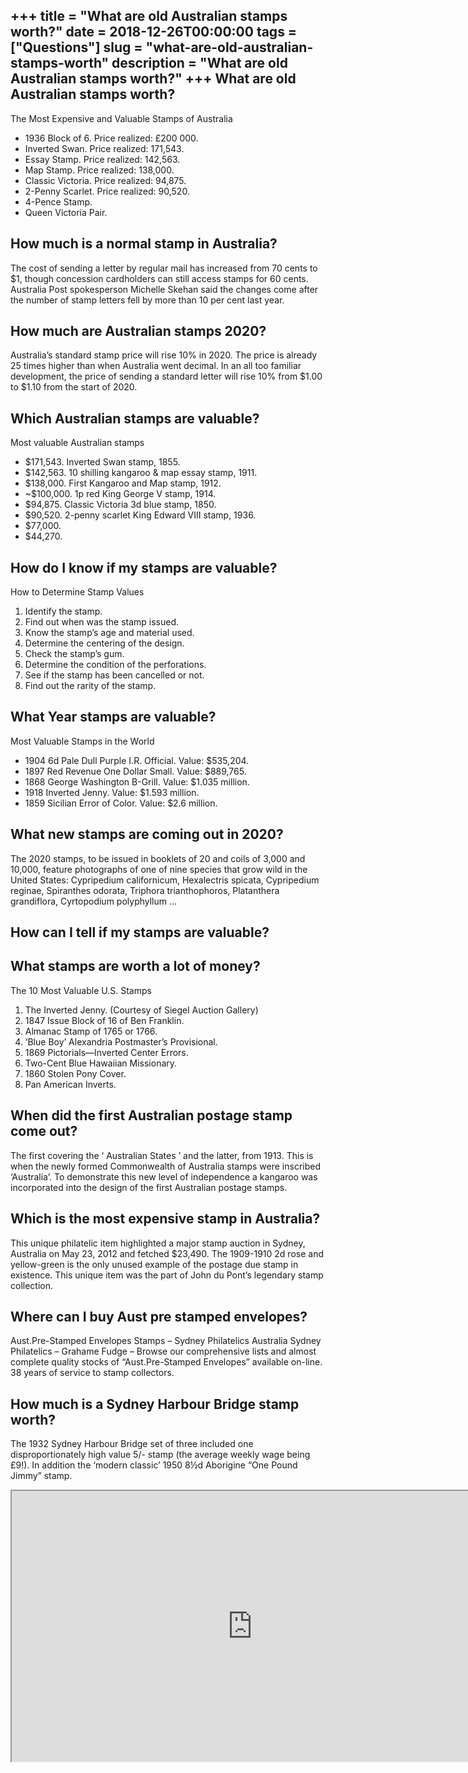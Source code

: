 +++
title = "What are old Australian stamps worth?"
date = 2018-12-26T00:00:00
tags = ["Questions"]
slug = "what-are-old-australian-stamps-worth"
description = "What are old Australian stamps worth?"
+++
What are old Australian stamps worth?
-------------------------------------

The Most Expensive and Valuable Stamps of Australia

- 1936 Block of 6. Price realized: £200 000.
- Inverted Swan. Price realized: 171,543.
- Essay Stamp. Price realized: 142,563.
- Map Stamp. Price realized: 138,000.
- Classic Victoria. Price realized: 94,875.
- 2-Penny Scarlet. Price realized: 90,520.
- 4-Pence Stamp.
- Queen Victoria Pair.

How much is a normal stamp in Australia?
----------------------------------------

The cost of sending a letter by regular mail has increased from 70 cents to $1, though concession cardholders can still access stamps for 60 cents. Australia Post spokesperson Michelle Skehan said the changes come after the number of stamp letters fell by more than 10 per cent last year.

How much are Australian stamps 2020?
------------------------------------

Australia’s standard stamp price will rise 10% in 2020. The price is already 25 times higher than when Australia went decimal. In an all too familiar development, the price of sending a standard letter will rise 10% from $1.00 to $1.10 from the start of 2020.

Which Australian stamps are valuable?
-------------------------------------

Most valuable Australian stamps

- $171,543. Inverted Swan stamp, 1855.
- $142,563. 10 shilling kangaroo &amp; map essay stamp, 1911.
- $138,000. First Kangaroo and Map stamp, 1912.
- ~$100,000. 1p red King George V stamp, 1914.
- $94,875. Classic Victoria 3d blue stamp, 1850.
- $90,520. 2-penny scarlet King Edward VIII stamp, 1936.
- $77,000.
- $44,270.

How do I know if my stamps are valuable?
----------------------------------------

How to Determine Stamp Values

1. Identify the stamp.
2. Find out when was the stamp issued.
3. Know the stamp’s age and material used.
4. Determine the centering of the design.
5. Check the stamp’s gum.
6. Determine the condition of the perforations.
7. See if the stamp has been cancelled or not.
8. Find out the rarity of the stamp.

What Year stamps are valuable?
------------------------------

Most Valuable Stamps in the World

- 1904 6d Pale Dull Purple I.R. Official. Value: $535,204.
- 1897 Red Revenue One Dollar Small. Value: $889,765.
- 1868 George Washington B-Grill. Value: $1.035 million.
- 1918 Inverted Jenny. Value: $1.593 million.
- 1859 Sicilian Error of Color. Value: $2.6 million.

What new stamps are coming out in 2020?
---------------------------------------

The 2020 stamps, to be issued in booklets of 20 and coils of 3,000 and 10,000, feature photographs of one of nine species that grow wild in the United States: Cypripedium californicum, Hexalectris spicata, Cypripedium reginae, Spiranthes odorata, Triphora trianthophoros, Platanthera grandiflora, Cyrtopodium polyphyllum …

How can I tell if my stamps are valuable?
-----------------------------------------

What stamps are worth a lot of money?
-------------------------------------

The 10 Most Valuable U.S. Stamps

1. The Inverted Jenny. (Courtesy of Siegel Auction Gallery)
2. 1847 Issue Block of 16 of Ben Franklin.
3. Almanac Stamp of 1765 or 1766.
4. ‘Blue Boy’ Alexandria Postmaster’s Provisional.
5. 1869 Pictorials—Inverted Center Errors.
6. Two-Cent Blue Hawaiian Missionary.
7. 1860 Stolen Pony Cover.
8. Pan American Inverts.

When did the first Australian postage stamp come out?
-----------------------------------------------------

The first covering the ‘ Australian States ’ and the latter, from 1913. This is when the newly formed Commonwealth of Australia stamps were inscribed ‘Australia’. To demonstrate this new level of independence a kangaroo was incorporated into the design of the first Australian postage stamps.

Which is the most expensive stamp in Australia?
-----------------------------------------------

This unique philatelic item highlighted a major stamp auction in Sydney, Australia on May 23, 2012 and fetched $23,490. The 1909-1910 2d rose and yellow-green is the only unused example of the postage due stamp in existence. This unique item was the part of John du Pont’s legendary stamp collection.

Where can I buy Aust pre stamped envelopes?
-------------------------------------------

Aust.Pre-Stamped Envelopes Stamps – Sydney Philatelics Australia Sydney Philatelics – Grahame Fudge – Browse our comprehensive lists and almost complete quality stocks of “Aust.Pre-Stamped Envelopes” available on-line. 38 years of service to stamp collectors.

How much is a Sydney Harbour Bridge stamp worth?
------------------------------------------------

The 1932 Sydney Harbour Bridge set of three included one disproportionately high value 5/- stamp (the average weekly wage being £9!). In addition the ‘modern classic’ 1950 8½d Aborigine “One Pound Jimmy” stamp.

<iframe allow="accelerometer; autoplay; clipboard-write; encrypted-media; gyroscope; picture-in-picture" allowfullscreen="" class="__youtube_prefs__  epyt-is-override  no-lazyload" data-no-lazy="1" data-origheight="433" data-origwidth="770" data-skipgform_ajax_framebjll="" height="433" id="_ytid_36530" loading="lazy" src="https://www.youtube.com/embed/Vtm119dsB6s?enablejsapi=1&autoplay=0&cc_load_policy=0&cc_lang_pref=&iv_load_policy=1&loop=0&modestbranding=0&rel=1&fs=1&playsinline=0&autohide=2&theme=dark&color=red&controls=1&" title="YouTube player" width="770"></iframe>
